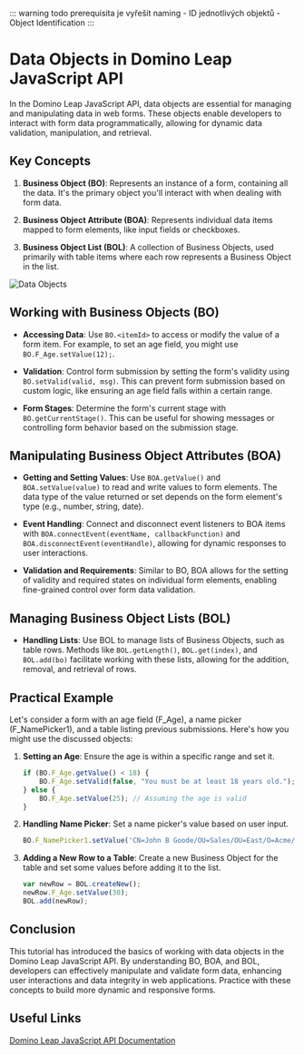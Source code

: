 ::: warning
todo prerequisita je vyřešit naming - ID jednotlivých objektů - Object Identification
:::

# Data Objects in Domino Leap JavaScript API

In the Domino Leap JavaScript API, data objects are essential for managing and manipulating data in web forms. These
objects enable developers to interact with form data programmatically, allowing for dynamic data validation,
manipulation, and retrieval.

## Key Concepts

1. **Business Object (BO)**: Represents an instance of a form, containing all the data. It's the primary object you'll
   interact with when dealing with form data.

2. **Business Object Attribute (BOA)**: Represents individual data items mapped to form elements, like input fields or
   checkboxes.

3. **Business Object List (BOL)**: A collection of Business Objects, used primarily with table items where each row
   represents a Business Object in the list.

![Data Objects](/data_objects.drawio(1).svg)

## Working with Business Objects (BO)

- **Accessing Data**: Use `BO.<itemId>` to access or modify the value of a form item. For example, to set an age field,
  you might use `BO.F_Age.setValue(12);`.

- **Validation**: Control form submission by setting the form's validity using `BO.setValid(valid, msg)`. This can
  prevent form submission based on custom logic, like ensuring an age field falls within a certain range.

- **Form Stages**: Determine the form's current stage with `BO.getCurrentStage()`. This can be useful for showing
  messages or controlling form behavior based on the submission stage.

## Manipulating Business Object Attributes (BOA)

- **Getting and Setting Values**: Use `BOA.getValue()` and `BOA.setValue(value)` to read and write values to form
  elements. The data type of the value returned or set depends on the form element's type (e.g., number, string, date).

- **Event Handling**: Connect and disconnect event listeners to BOA items
  with `BOA.connectEvent(eventName, callbackFunction)` and `BOA.disconnectEvent(eventHandle)`, allowing for dynamic
  responses to user interactions.

- **Validation and Requirements**: Similar to BO, BOA allows for the setting of validity and required states on
  individual form elements, enabling fine-grained control over form data validation.

## Managing Business Object Lists (BOL)

- **Handling Lists**: Use BOL to manage lists of Business Objects, such as table rows. Methods
  like `BOL.getLength()`, `BOL.get(index)`, and `BOL.add(bo)` facilitate working with these lists, allowing for the
  addition, removal, and retrieval of rows.

## Practical Example

Let's consider a form with an age field (F_Age), a name picker (F_NamePicker1), and a table listing previous
submissions. Here's how you might use the discussed objects:

1. **Setting an Age**: Ensure the age is within a specific range and set it.
   ```javascript
   if (BO.F_Age.getValue() < 18) {
       BO.F_Age.setValid(false, "You must be at least 18 years old.");
   } else {
       BO.F_Age.setValue(25); // Assuming the age is valid
   }
   ```

2. **Handling Name Picker**: Set a name picker's value based on user input.
   ```javascript
   BO.F_NamePicker1.setValue('CN=John B Goode/OU=Sales/OU=East/O=Acme/C=US');
   ```

3. **Adding a New Row to a Table**: Create a new Business Object for the table and set some values before adding it to
   the list.
   ```javascript
   var newRow = BOL.createNew();
   newRow.F_Age.setValue(30);
   BOL.add(newRow);
   ```

## Conclusion

This tutorial has introduced the basics of working with data objects in the Domino Leap JavaScript API. By understanding
BO, BOA, and BOL, developers can effectively manipulate and validate form data, enhancing user interactions and data
integrity in web applications. Practice with these concepts to build more dynamic and responsive forms.

## Useful Links
[Domino Leap JavaScript API Documentation](https://help.hcltechsw.com/domino-leap/1.1.3/ref_jsapi_ref_data_objects.html)